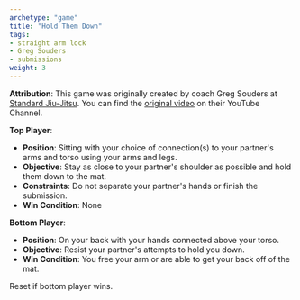 ```yaml
---
archetype: "game"
title: "Hold Them Down"
tags: 
- straight arm lock
- Greg Souders
- submissions
weight: 3
---
```


**Attribution**: This game was originally created by coach Greg Souders at [Standard Jiu-Jitsu](https://standardjiujitsu.com). You can find the [original video](https://www.youtube.com/watch?v=n2kfNdH6oo4) on their YouTube Channel.

**Top Player**:
  * **Position**: Sitting with your choice of connection(s) to your partner's arms and torso using your arms and legs.
  * **Objective**: Stay as close to your partner's shoulder as possible and hold them down to the mat.
  * **Constraints**: Do not separate your partner's hands or finish the submission.
  * **Win Condition**: None

**Bottom Player**:
  * **Position**: On your back with your hands connected above your torso.
  * **Objective**: Resist your partner's attempts to hold you down.
  * **Win Condition**: You free your arm or are able to get your back off of the mat.

Reset if bottom player wins.
